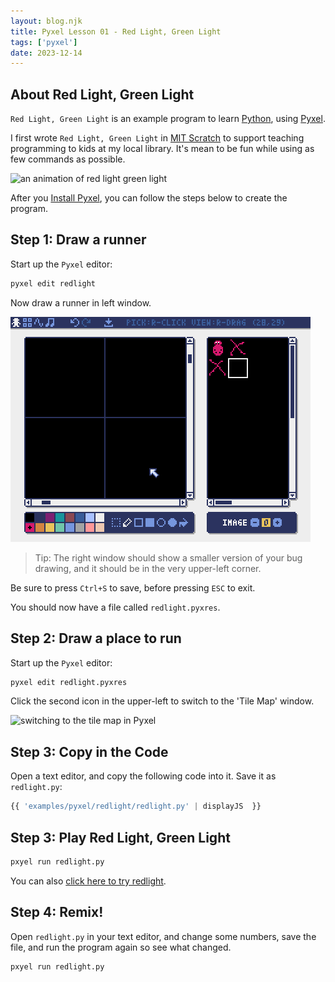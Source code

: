 ```yaml
---
layout: blog.njk
title: Pyxel Lesson 01 - Red Light, Green Light
tags: ['pyxel']
date: 2023-12-14
---
```


## About Red Light, Green Light

`Red Light, Green Light` is an example program to learn [Python](https://docs.python.org/3/), using [Pyxel](https://github.com/kitao/pyxel).

I first wrote `Red Light, Green Light` in [MIT Scratch][MIT] to support teaching programming to kids at my local library. It's mean to be fun while using as few commands as possible.

[MIT]: https://scratch.mit.edu/projects/editor/

![an animation of red light green light](/img/pyxel/redlight.gif)

After you [Install Pyxel](https://github.com/kitao/pyxel#how-to-install), you can follow the steps below to create the program.

## Step 1: Draw a runner

Start up the `Pyxel` editor:

```sh
pyxel edit redlight
```

Now draw a runner in left window.

![drawing a bug in Pyxel](/img/pyxel/draw_bug.gif)

> Tip: The right window should show a smaller version of your bug drawing, and it should be in the very upper-left corner.

Be sure to press `Ctrl+S` to save, before pressing `ESC` to exit.

You should now have a file called `redlight.pyxres`.

## Step 2: Draw a place to run

Start up the `Pyxel` editor:

```sh
pyxel edit redlight.pyxres
```

Click the second icon in the upper-left to switch to the 'Tile Map' window.

![switching to the tile map in Pyxel](/img/pyxel/tilemap.gif)

## Step 3: Copy in the Code

Open a text editor, and copy the following code into it. Save it as `redlight.py`:

```python
{{ 'examples/pyxel/redlight/redlight.py' | displayJS  }}
```

## Step 3: Play Red Light, Green Light

```sh
pxyel run redlight.py
```

You can also [click here to try redlight](/examples/pyxel/redlight.html).

## Step 4: Remix!

Open `redlight.py` in your text editor, and change some numbers, save the file, and run the program again so see what changed.

```sh
pxyel run redlight.py
```
